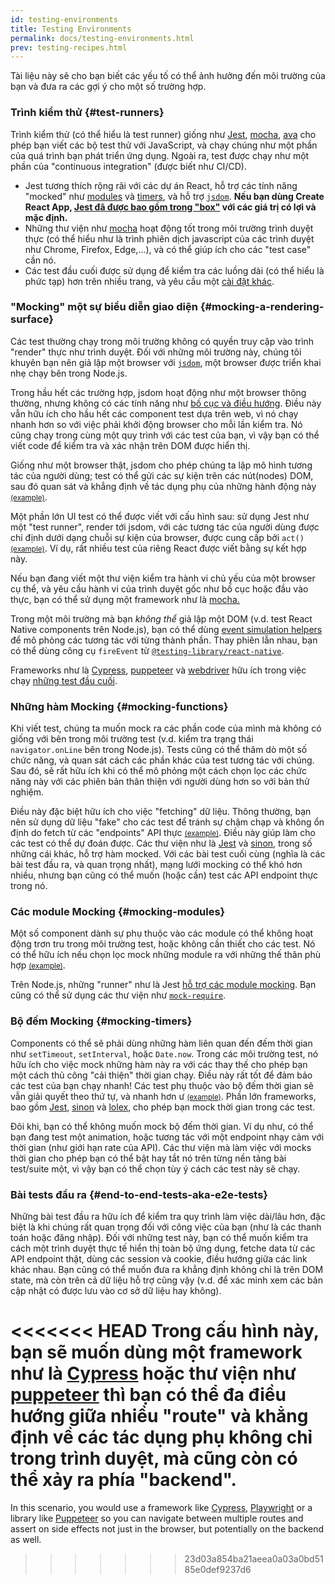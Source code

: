 ```yaml
---
id: testing-environments
title: Testing Environments
permalink: docs/testing-environments.html
prev: testing-recipes.html
---
```


<!-- This document is intended for folks who are comfortable with JavaScript, and have probably written tests with it. It acts as a reference for the differences in testing environments for React components, and how those differences affect the tests that they write. This document also assumes a slant towards web-based react-dom components, but has notes for other renderers. -->

Tài liệu này sẽ cho bạn biết các yếu tố có thể ảnh hưởng đến môi trường của bạn và đưa ra các gợi ý cho một số trường hợp.

### Trình kiểm thử {#test-runners}

Trình kiểm thử (có thể hiểu là test runner) giống như [Jest](https://jestjs.io/), [mocha](https://mochajs.org/), [ava](https://github.com/avajs/ava) cho phép bạn viết các bộ test thử với JavaScript, và chạy chúng như một phần của quá trình bạn phát triển ứng dụng. Ngoài ra, test được chạy như một phần của "continuous integration" (được biết như CI/CD).

- Jest tương thích rộng rãi với các dự án React, hỗ trợ các tính năng "mocked" như [modules](#mocking-modules) và [timers](#mocking-timers), và hỗ trợ [`jsdom`](#mocking-a-rendering-surface). **Nếu bạn dùng Create React App, [Jest đã được bao gồm trong "box"](https://facebook.github.io/create-react-app/docs/running-tests) với các giá trị có lợi và mặc định.**
- Những thư viện như [mocha](https://mochajs.org/#running-mocha-in-the-browser) hoạt động tốt trong môi trường trình duyệt thực (có thể hiểu như là trình phiên dịch javascript của các trình duyệt như Chrome, Firefox, Edge,...), và có thể giúp ích cho các "test case" cần nó.
- Các test đầu cuối được sử dụng để kiểm tra các luồng dài (có thể hiểu là phức tạp) hơn trên nhiều trang, và yêu cầu một [cài đặt khác](#end-to-end-tests-aka-e2e-tests).

### "Mocking" một sự biểu diễn giao diện {#mocking-a-rendering-surface}

Các test thường chạy trong môi trường không có quyền truy cập vào trình "render" thực như trình duyệt. Đối với những môi trường này, chúng tôi khuyên bạn nên giả lập một browser với [`jsdom`](https://github.com/jsdom/jsdom), một browser được triển khai nhẹ chạy bên trong Node.js.

Trong hầu hết các trường hợp, jsdom hoạt động như một browser thông thường, nhưng không có các tính năng như [bố cục và điều hướng](https://github.com/jsdom/jsdom#unimplemented-parts-of-the-web-platform). Điều này vẫn hữu ích cho hầu hết các component test dựa trên web, vì nó chạy nhanh hơn so với việc phải khởi động browser cho mỗi lần kiểm tra. Nó cũng chạy trong cùng một quy trình với các test của bạn, vì vậy bạn có thể viết code để kiểm tra và xác nhận trên DOM được hiển thị.

Giống như một browser thật, jsdom cho phép chúng ta lập mô hình tương tác của người dùng; test có thể gửi các sự kiện trên các nút(nodes) DOM, sau đó quan sát và khẳng định về tác dụng phụ của những hành động này [<small>(example)</small>](/docs/testing-recipes.html#events).

Một phần lớn UI test có thể được viết với cấu hình sau: sử dụng Jest như một "test runner", render tới jsdom, với các tương tác của người dùng được chỉ định dưới dạng chuỗi sự kiện của browser, được cung cấp bởi `act()` [<small>(example)</small>](/docs/testing-recipes.html). Ví dụ, rất nhiều test của riêng React được viết bằng sự kết hợp này.

Nếu bạn đang viết một thư viện kiểm tra hành vi chủ yếu của một browser cụ thể, và yêu cầu hành vi của trình duyệt gốc như bố cục hoặc đầu vào thực, bạn có thể sử dụng một framework như là [mocha.](https://mochajs.org/)

Trong một môi trường mà bạn _không thể_ giả lập một DOM (v.d. test React Native components trên Node.js), bạn có thể dùng [event simulation helpers](/docs/test-utils.html#simulate) để mô phỏng các tương tác với từng thành phần. Thay phiên lẫn nhau, bạn có thể dùng công cụ `fireEvent` từ [`@testing-library/react-native`](https://testing-library.com/docs/react-native-testing-library/intro).

Frameworks như là [Cypress](https://www.cypress.io/), [puppeteer](https://github.com/GoogleChrome/puppeteer) và [webdriver](https://www.seleniumhq.org/projects/webdriver/) hữu ích trong việc chạy [những test đầu cuối](#end-to-end-tests-aka-e2e-tests).

### Những hàm Mocking {#mocking-functions}

Khi viết test, chúng ta muốn mock ra các phần code của mình mà không có giống với bên trong môi trường test (v.d. kiểm tra trạng thái `navigator.onLine` bên trong Node.js). Tests cũng có thể thăm dò một số chức năng, và quan sát cách các phần khác của test tương tác với chúng. Sau đó, sẽ rất hữu ích khi có thể mô phỏng một cách chọn lọc các chức năng này với các phiên bản thân thiện với người dùng hơn so với bản thử nghiệm.

Điều này đặc biệt hữu ích cho việc "fetching" dữ liệu. Thông thường, bạn nên sử dụng dữ liệu "fake" cho các test để tránh sự chậm chạp và không ổn định do fetch từ các "endpoints" API thực [<small>(example)</small>](/docs/testing-recipes.html#data-fetching). Điều này giúp làm cho các test có thể dự đoán được. Các thư viện như là [Jest](https://jestjs.io/) và [sinon](https://sinonjs.org/), trong số những cái khác, hỗ trợ hàm mocked. Với các bài test cuối cùng (nghĩa là các bài test đầu ra, và quan trọng nhất), mạng lưới mocking có thể khó hơn nhiều, nhưng bạn cũng có thể muốn (hoặc cần) test các API endpoint thực trong nó.

### Các module Mocking {#mocking-modules}

Một số component dành sự phụ thuộc vào các module có thể không hoạt động trơn tru trong môi trường test, hoặc không cần thiết cho các test. Nó có thể hữu ích nếu chọn lọc mock những module ra với những thế thân phù hợp [<small>(example)</small>](/docs/testing-recipes.html#mocking-modules).

Trên Node.js, những "runner" như là Jest [hỗ trợ các module mocking](https://jestjs.io/docs/en/manual-mocks). Bạn cũng có thể sử dụng các thư viện như [`mock-require`](https://www.npmjs.com/package/mock-require).

### Bộ đếm Mocking {#mocking-timers}

Components có thể sẽ phải dùng những hàm liên quan đến đếm thời gian như `setTimeout`, `setInterval`, hoặc `Date.now`. Trong các môi trường test, nó hữu ích cho việc mock những hàm này ra với các thay thế cho phép bạn một cách thủ công "cải thiện" thời gian chạy. Điều này rất tốt để đảm bảo các test của bạn chạy nhanh! Các test phụ thuộc vào bộ đếm thời gian sẽ vẫn giải quyết theo thứ tự, và nhanh hơn ư [<small>(example)</small>](/docs/testing-recipes.html#timers). Phần lớn frameworks, bao gồm [Jest](https://jestjs.io/docs/en/timer-mocks), [sinon](https://sinonjs.org/releases/v7.3.2/fake-timers/) và [lolex](https://github.com/sinonjs/lolex), cho phép bạn mock thời gian trong các test.

Đôi khi, bạn có thể không muốn mock bộ đếm thời gian. Ví dụ như, có thể bạn đang test một animation, hoặc tương tác với một endpoint nhạy cảm với thời gian (như giới hạn rate của API). Các thư viện mà làm việc với mocks thời gian cho phép bạn có thể bật hay tắt nó trên từng nền tảng bài test/suite một, vì vậy bạn có thể chọn tùy ý cách các test này sẽ chạy.

### Bài tests đầu ra {#end-to-end-tests-aka-e2e-tests}

Những bài test đầu ra hữu ích để kiểm tra quy trình làm việc dài/lâu hơn, đặc biệt là khi chúng rất quan trọng đối với công việc của bạn (như là các thanh toán hoặc đăng nhập). Đối với những test này, bạn có thể muốn kiểm tra cách một trình duyệt thực tế hiển thị toàn bộ ứng dụng, fetche data từ các API endpoint thật, dùng các session và cookie, điều hướng giữa các link khác nhau. Bạn cũng có thể muốn đưa ra khẳng định không chỉ là trên DOM state, mà còn trên cả dữ liệu hỗ trợ cũng vậy (v.d. để xác minh xem các bản cập nhật có được lưu vào cơ sở dữ liệu hay không).

<<<<<<< HEAD
Trong cấu hình này, bạn sẽ muốn dùng một framework như là [Cypress](https://www.cypress.io/) hoặc thư viện như [puppeteer](https://github.com/GoogleChrome/puppeteer) thì bạn có thể đa điều hướng giữa nhiều "route" và khẳng định về các tác dụng phụ không chỉ trong trình duyệt, mà cũng còn có thể xảy ra phía "backend".
=======
In this scenario, you would use a framework like [Cypress](https://www.cypress.io/), [Playwright](https://playwright.dev) or a library like [Puppeteer](https://pptr.dev/) so you can navigate between multiple routes and assert on side effects not just in the browser, but potentially on the backend as well.
>>>>>>> 23d03a854ba21aeea0a03a0bd5185e0def9237d6
